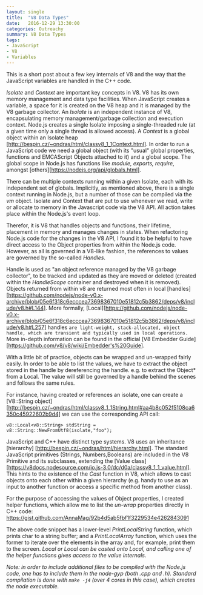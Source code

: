 ```yaml
---
layout: single
title:  "V8 Data Types"
date:   2016-12-29 13:30:00
categories: Outreachy
summary: V8 Data Types
tags:
- JavaScript
- V8
- Variables 
---
```


This is a short post about a few key internals of V8 and the way that the
JavaScript variables are handled in the C++ code.

*Isolate* and *Context* are important key concepts in V8.
V8 has its own memory management and data type facilities. When JavaScript creates
a variable, a space for it is created on the V8 heap and it is managed by the V8 garbage collector. An *Isolate* is an independent instance of V8, encapsulating memory management/garbage collection and execution context. Node.js creates a single
Isolate imposing a single-threaded rule (at a given time only a single thread
is allowed access).
A *Context* is a global object within an Isolate heap [http://bespin.cz/~ondras/html/classv8_1_1Context.html].
In order to run a JavaScript code we need a global object (with its "usual"
global properties, functions and EMCAScript Objects attached to it) and a global scope. The global scope in Node.js has functions like *module, exports, require*,
amongst [others][https://nodejs.org/api/globals.html].

There can be multiple contexts running within a given Isolate, each with its
independent set of globals. Implicitly, as mentioned above, there is a single context running in Node.js, but a number of those can be compiled via the *vm* object.
Isolate and Context that are put to use whenever we read,
write or allocate to memory in the Javascript code via the V8 API. All action
takes place within the Node.js's event loop.

Therefor, it is V8 that handles objects and functions, their lifetime, placement in memory and manages changes in states. When refactoring Node.js code for the changes in the V8 API, I found it to be helpful to have direct access to the Object properties from within the Node.js code. However, as all is governed in a V8-like fashion, the references to values are governed by the so-called *Handles*.

Handle is used as "an object reference managed by the V8 garbage collector",
to be tracked and updated as they are moved or deleted (created within the
*HandleScope* container and destroyed when it is removed).
Objects returned from within v8 are returned most often in local [handles][https://github.com/nodejs/node-v0.x-archive/blob/05e6f318c6ecccea73698367010e51812c5b3862/deps/v8/include/v8.h#L144]. More formally,  [Local][https://github.com/nodejs/node-v0.x-archive/blob/05e6f318c6ecccea73698367010e51812c5b3862/deps/v8/include/v8.h#L257] handles `are light-weight, stack-allocated, object handle,
which are transient and typically used in local operations.`
More in-depth information can be found in the official [V8 Embedder Guide][https://github.com/v8/v8/wiki/Embedder's%20Guide].

With a little bit of practice, objects can be wrapped and un-wrapped fairly easily.
In order to be able to list the values, we have to extract the object stored
in the handle by dereferencing the handle. e.g. to extract the Object* from
a Local<Object>. The value will still be governed by a handle behind
the scenes and follows the same rules.

For instance, having created or references an isolate, one can create a [V8::String object][http://bespin.cz/~ondras/html/classv8_1_1String.html#aa4b8c052f5108ca6350c45922602b9d4]
we can use the corresponding API call:
```
v8::Local<v8::String> stdString = v8::String::NewFromUtf8(isolate,"foo");

```
JavaScript and C++ have distinct type systems. V8 uses an inheritance [hierarchy]
[http://bespin.cz/~ondras/html/hierarchy.html].
The standard JavaScript primitives (Strings, Numbers,Booleans) are included in the
V8 Primitive and its subclasses, extending the [Value class][https://v8docs.nodesource.com/io.js-3.0/dc/d0a/classv8_1_1_value.html].
This hints to the existence of the *Cast* function in V8, which allows
to cast objects onto each other within a given hierarchy
(e.g. handy to use as an input to another function or access a specific method
  from another class).

For the purpose of accessing the values of Object properties,
I created helper functions,  which allow me to list the *un-wrap*
properties directly in C++ code:
https://gist.github.com/AnnaMag/92b4d5ab5fbf1f3229534e4262843091

The above code snippet has a lower-level *PrintLocalString* function, which prints
char to a string buffer; and a *PrintLocalArray* function, which uses the former to iterate over the elements in the array and, for example, print them to the screen.
*Local<Object>* or *Local<Value>* can be casted onto *Local<Array>*, and calling
one of the  helper functions gives access to the value internals.

Note: in order to include additional files to be compiled with the Node.js code,
one has to include them in the node-gyp (both .cpp and .h). Standard compilation
is done with `make -j4` (over 4 cores in this case), which creates the *node*
executable.

